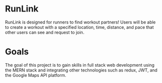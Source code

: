 # RunLink
RunLink is designed for runners to find workout partners! Users will be able to create a workout with a specified location, time, distance, and pace that other users can see and request to join.

# Goals
The goal of this project is to gain skills in full stack web development using the MERN stack and integrating other technologies such as redux, JWT, and the Google Maps API platform.
